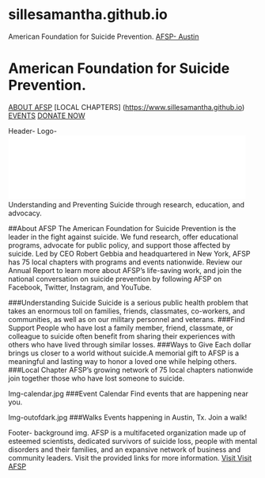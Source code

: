 # sillesamantha.github.io
American Foundation for Suicide Prevention. 
[AFSP- Austin](https://www.sillesamantha.github.io)

# American Foundation for Suicide Prevention.

[ABOUT AFSP](https://www.sillesamantha.github.io)
[LOCAL CHAPTERS] (https://www.sillesamantha.github.io)
[EVENTS](https://www.sillesamantha.github.io)
[DONATE NOW](https://www.sillesamantha.github.io)

Header- 
Logo-<img src="img/afsp-logo.png">
Understanding and Preventing Suicide through research, education, and advocacy.

##About AFSP
The American Foundation for Suicide Prevention is the leader in the fight against suicide. We fund research, offer educational programs, advocate for public policy, and support those affected by suicide. Led by CEO Robert Gebbia and headquartered in New York, AFSP has 75 local chapters with programs and events nationwide. Review our Annual Report to learn more about AFSP’s life-saving work, and join the national conversation on suicide prevention by following AFSP on Facebook, Twitter, Instagram, and YouTube.

###Understanding Suicide
Suicide is a serious public health problem that takes an enormous toll on families, friends, classmates, co-workers, and communities, as well as on our military personnel and veterans.
###Find Support
People who have lost a family member, friend, classmate, or colleague to suicide often benefit from sharing their experiences with others who have lived through similar losses.
###Ways to Give
Each dollar brings us closer to a world without suicide.A memorial gift to AFSP is a meaningful and lasting way to honor a loved one while helping others.
###Local Chapter
AFSP’s growing network of 75 local chapters nationwide join together those who have lost someone to suicide.

Img-calendar.jpg
###Event Calendar
Find events that are happening near you.

Img-outofdark.jpg
###Walks
Events happening in Austin, Tx. Join a walk!

Footer-
background img. 
AFSP is a multifaceted organization made up of esteemed scientists, dedicated survivors of suicide loss, people with mental disorders and their families, and an expansive network of business and community leaders. Visit the provided links for more information.
[Visit Visit AFSP](https://www.afsp.org)
